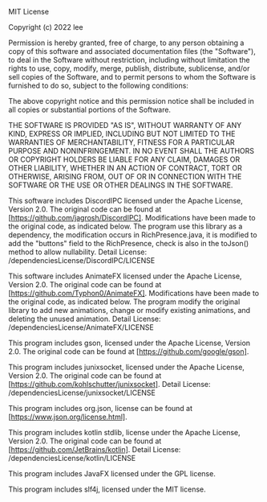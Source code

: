 MIT License

Copyright (c) 2022 lee

Permission is hereby granted, free of charge, to any person obtaining a copy
of this software and associated documentation files (the "Software"), to deal
in the Software without restriction, including without limitation the rights
to use, copy, modify, merge, publish, distribute, sublicense, and/or sell
copies of the Software, and to permit persons to whom the Software is
furnished to do so, subject to the following conditions:

The above copyright notice and this permission notice shall be included in all
copies or substantial portions of the Software.

THE SOFTWARE IS PROVIDED "AS IS", WITHOUT WARRANTY OF ANY KIND, EXPRESS OR
IMPLIED, INCLUDING BUT NOT LIMITED TO THE WARRANTIES OF MERCHANTABILITY,
FITNESS FOR A PARTICULAR PURPOSE AND NONINFRINGEMENT. IN NO EVENT SHALL THE
AUTHORS OR COPYRIGHT HOLDERS BE LIABLE FOR ANY CLAIM, DAMAGES OR OTHER
LIABILITY, WHETHER IN AN ACTION OF CONTRACT, TORT OR OTHERWISE, ARISING FROM,
OUT OF OR IN CONNECTION WITH THE SOFTWARE OR THE USE OR OTHER DEALINGS IN THE
SOFTWARE.

This software includes DiscordIPC licensed under the Apache License, Version 2.0. The original code can be found
at [https://github.com/jagrosh/DiscordIPC]. Modifications have been made to the original code, as indicated below.
The program use this library as a dependency, the modification occurs in
RichPresence.java, it is modified to add the "buttons" field to the RichPresence,
check is also in the toJson()
method to allow nullability.
Detail License: /dependenciesLicense/DiscordIPC/LICENSE

This software includes AnimateFX licensed under the Apache License, Version 2.0. The original code can be found
at [https://github.com/Typhon0/AnimateFX]. Modifications have been
made to the original code, as indicated below. The program modify the original library to add new animations, change or
modify existing animations, and deleting the unused animation.
Detail License: /dependenciesLicense/AnimateFX/LICENSE

This program includes gson, licensed under the Apache License, Version 2.0. The original code can be found
at [https://github.com/google/gson].

This program includes junixsocket, licensed under the Apache License, Version 2.0. The original code can be found
at [https://github.com/kohlschutter/junixsocket].
Detail License: /dependenciesLicense/junixsocket/LICENSE

This program includes org.json, license can be found at [https://www.json.org/license.html].

This program includes kotlin stdlib, license under the Apache License, Version 2.0. The original code can be found
at [https://github.com/JetBrains/kotlin].
Detail License: /dependenciesLicense/kotlin/LICENSE

This program includes JavaFX licensed under the GPL license.

This program includes slf4j, licensed under the MIT license.




